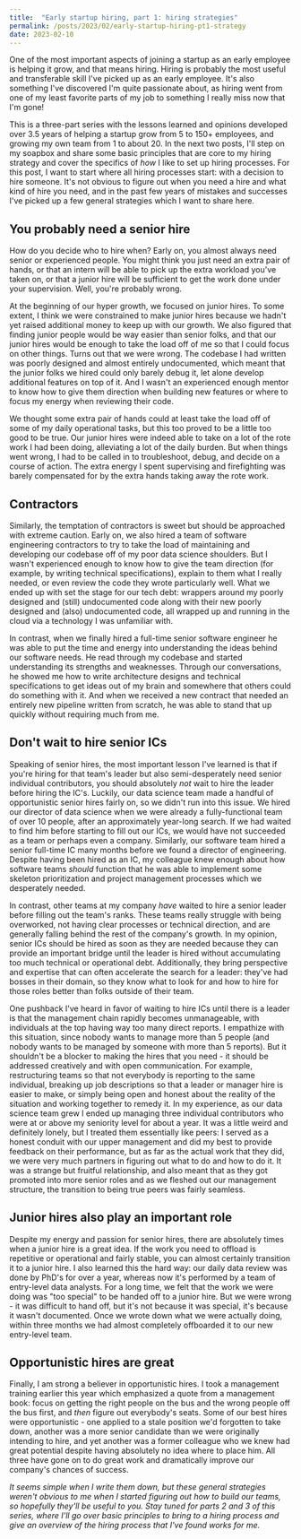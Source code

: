 ```yaml
---
title:  "Early startup hiring, part 1: hiring strategies"
permalink: /posts/2023/02/early-startup-hiring-pt1-strategy
date: 2023-02-10
---
```


One of the most important aspects of joining a startup as an early employee is helping it grow, and that means hiring.
Hiring is probably the most useful and transferable skill I've picked up as an early employee. 
It's also something I've discovered I'm quite passionate about, as hiring went from one of my least favorite parts of my job to something I really miss now that I'm gone!

This is a three-part series with the lessons learned and opinions developed over 3.5 years of helping a startup grow from 5 to 150+ employees, and growing my own team from 1 to about 20.
In the next two posts, I'll step on my soapbox and share some basic principles that are core to my hiring strategy and cover the specifics of _how_ I like to set up hiring processes.
For this post, I want to start where all hiring processes start: with a decision to hire someone. 
It's not obvious to figure out when you need a hire and what kind of hire you need, and in the past few years of mistakes and successes I've picked up a few general strategies which I want to share here.

## You probably need a senior hire

How do you decide who to hire when?
Early on, you almost always need senior or experienced people.
You might think you just need an extra pair of hands, or that an intern will be able to pick up the extra workload you've taken on, or that a junior hire will be sufficient to get the work done under your supervision. 
Well, you're probably wrong.

At the beginning of our hyper growth, we focused on junior hires. 
To some extent, I think we were constrained to make junior hires because we hadn't yet raised additional money to keep up with our growth.
We also figured that finding junior people would be way easier than senior folks, and that our junior hires would be enough to take the load off of me so that I could focus on other things.
Turns out that we were wrong.
The codebase I had written was poorly designed and almost entirely undocumented, which meant that the junior folks we hired could only barely debug it, let alone develop additional features on top of it.
And I wasn't an experienced enough mentor to know how to give them direction when building new features or where to focus my energy when reviewing their code.

We thought some extra pair of hands could at least take the load off of some of my daily operational tasks, but this too proved to be a little too good to be true.
Our junior hires were indeed able to take on a lot of the rote work I had been doing, alleviating a lot of the daily burden.
But when things went wrong, I had to be called in to troubleshoot, debug, and decide on a course of action.
The extra energy I spent supervising and firefighting was barely compensated for by the extra hands taking away the rote work.

## Contractors

Similarly, the temptation of contractors is sweet but should be approached with extreme caution.
Early on, we also hired a team of software engineering contractors to try to take the load of maintaining and developing our codebase off of my poor data science shoulders.
But I wasn't experienced enough to know how to give the team direction (for example, by writing technical specifications), explain to them what I really needed, or even review the code they wrote particularly well.
What we ended up with set the stage for our tech debt: wrappers around my poorly designed and (still) undocumented code along with their new poorly designed and (also) undocumented code, all wrapped up and running in the cloud via a technology I was unfamiliar with.

In contrast, when we finally hired a full-time senior software engineer he was able to put the time and energy into understanding the ideas behind our software needs. 
He read through my codebase and started understanding its strengths and weaknesses.
Through our conversations, he showed me how to write architecture designs and technical specifications to get ideas out of my brain and somewhere that others could do something with it.
And when we received a new contract that needed an entirely new pipeline written from scratch, he was able to stand that up quickly without requiring much from me. 

## Don't wait to hire senior ICs

Speaking of senior hires, the most important lesson I've learned is that if you're hiring for that team's leader but also semi-desperately need senior individual contributors, you should absolutely _not_ wait to hire the leader before hiring the IC's.
Luckily, our data science team made a handful of opportunistic senior hires fairly on, so we didn't run into this issue.
We hired our director of data science when we were already a fully-functional team of over 10 people, after an approximately year-long search.
If we had waited to find him before starting to fill out our ICs, we would have not succeeded as a team or perhaps even a company.
Similarly, our software team hired a senior full-time IC many months before we found a director of engineering.
Despite having been hired as an IC, my colleague knew enough about how software teams _should_ function that he was able to implement some skeleton prioritization and project management processes which we desperately needed.

In contrast, other teams at my company _have_ waited to hire a senior leader before filling out the team's ranks.
These teams really struggle with being overworked, not having clear processes or technical direction, and are generally falling behind the rest of the company's growth. 
In my opinion, senior ICs should be hired as soon as they are needed because they can provide an important bridge until the leader is hired without accumulating too much technical or operational debt.
Additionally, they bring perspective and expertise that can often accelerate the search for a leader: they've had bosses in their domain, so they know what to look for and how to hire for those roles better than folks outside of their team.

One pushback I've heard in favor of waiting to hire ICs until there is a leader is that the management chain rapidly becomes unmanageable, with individuals at the top having way too many direct reports.
I empathize with this situation, since nobody wants to manage more than 5 people (and nobody wants to be managed by someone with more than 5 reports).
But it shouldn't be a blocker to making the hires that you need - it should be addressed creatively and with open communication.
For example, restructuring teams so that not everybody is reporting to the same individual, breaking up job descriptions so that a leader or manager hire is easier to make, or simply being open and honest about the reality of the situation and working together to remedy it.
In my experience, as our data science team grew I ended up managing three individual contributors who were at or above my seniority level for about a year.
It was a little weird and definitely lonely, but I treated them essentially like peers: I served as a honest conduit with our upper management and did my best to provide feedback on their performance, but as far as the actual work that they did, we were very much partners in figuring out what to do and how to do it.
It was a strange but fruitful relationship, and also meant that as they got promoted into more senior roles and as we fleshed out our management structure, the transition to being true peers was fairly seamless.

## Junior hires also play an important role

Despite my energy and passion for senior hires, there are absolutely times when a junior hire is a great idea.
If the work you need to offload is repetitive or operational and fairly stable, you can almost certainly transition it to a junior hire.
I also learned this the hard way: our daily data review was done by PhD's for over a year, whereas now it's performed by a team of entry-level data analysts.
For a long time, we felt that the work we were doing was "too special" to be handed off to a junior hire.
But we were wrong - it was difficult to hand off, but it's not because it was special, it's because it wasn't documented.
Once we wrote down what we were actually doing, within three months we had almost completely offboarded it to our new entry-level team.

## Opportunistic hires are great

Finally, I am strong a believer in opportunistic hires.
I took a management training earlier this year which emphasized a quote from a management book: focus on getting the right people on the bus and the wrong people off the bus first, and _then_ figure out everybody's seats.
Some of our best hires were opportunistic - one applied to a stale position we'd forgotten to take down, another was a more senior candidate than we were originally intending to hire, and yet another was a former colleague who we knew had great potential despite having absolutely no idea where to place him. 
All three have gone on to do great work and dramatically improve our company's chances of success.

_It seems simple when I write them down, but these general strategies weren't obvious to me when I started figuring out how to build our teams, so hopefully they'll be useful to you. Stay tuned for parts 2 and 3 of this series, where I'll go over basic principles to bring to a hiring process and give an overview of the hiring process that I've found works for me._